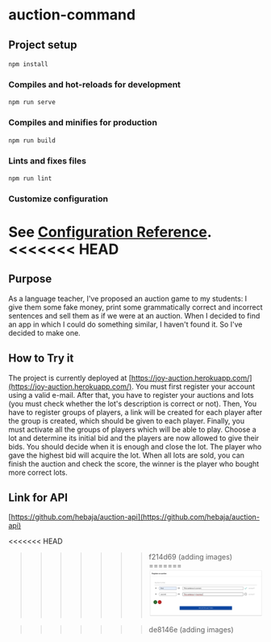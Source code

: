 # auction-command

## Project setup
```
npm install
```

### Compiles and hot-reloads for development
```
npm run serve
```

### Compiles and minifies for production
```
npm run build
```

### Lints and fixes files
```
npm run lint
```

### Customize configuration
See [Configuration Reference](https://cli.vuejs.org/config/).
<<<<<<< HEAD
=======

## Purpose
As a language teacher, I've proposed an auction game to my students: I give them some fake money, print some grammatically correct and incorrect sentences and sell them as if we were at an auction. When I decided to find an app in which I could do something similar, I haven't found it. So I've decided to make one.

## How to Try it
The project is currently deployed at [https://joy-auction.herokuapp.com/](https://joy-auction.herokuapp.com/). You must first register your account using a valid e-mail. After that, you have to register your auctions and lots (you must check whether the lot's description is correct or not). Then, You have to register groups of players, a link will be created for each player after the group is created, which should be given to each player. Finally, you must activate all the groups of players which will be able to play. Choose a lot and determine its initial bid and the players are now allowed to give their bids. You should decide when it is enough and close the lot. The player who gave the highest bid will acquire the lot. When all lots are sold, you can finish the auction and check the score, the winner is the player who bought more correct lots.

## Link for API
[https://github.com/hebaja/auction-api](https://github.com/hebaja/auction-api)

<<<<<<< HEAD
>>>>>>> f214d69 (adding images)
=======
![This is an image](https://github.com/hebaja/auction/blob/master/src/assets/auction_images/register_auction.png)


>>>>>>> de8146e (adding images)
